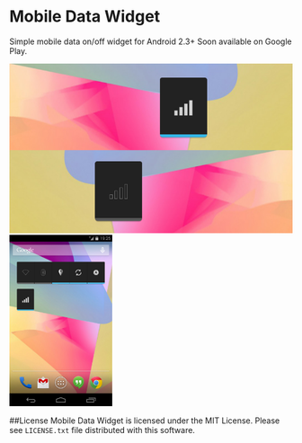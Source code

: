 Mobile Data Widget
==================

Simple mobile data on/off widget for Android 2.3+
Soon available on Google Play.

<img src="https://raw.githubusercontent.com/telmomarques/mobile-data-widget/master/screenshot_2.png" width="510px" />
<img src="https://raw.githubusercontent.com/telmomarques/mobile-data-widget/master/screenshot_1.png" width="183px" />

##License
Mobile Data Widget is licensed under the MIT License. Please see `LICENSE.txt` file distributed with this software.
